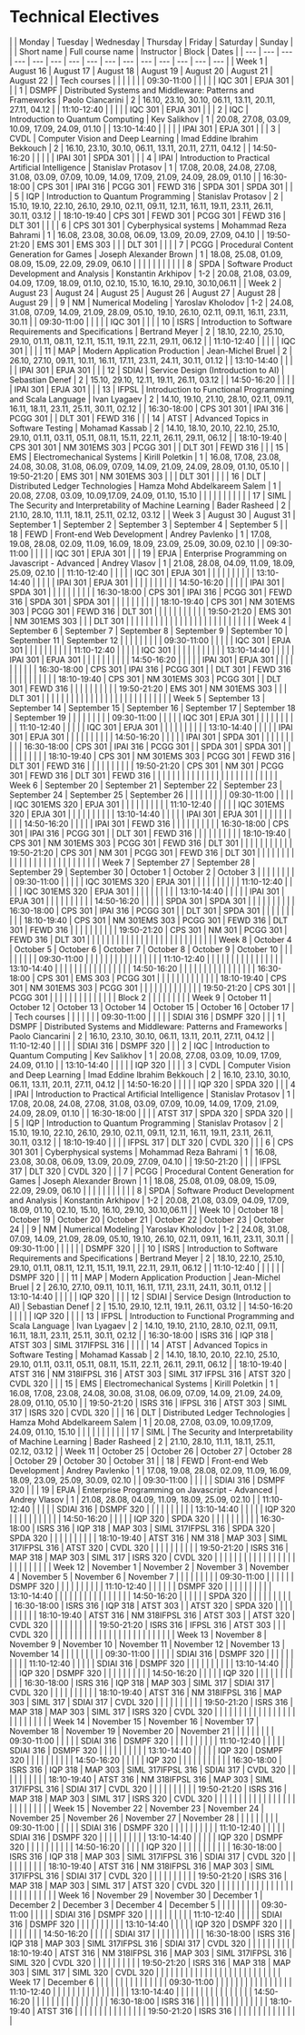 






Technical Electives
===================








|  | Monday
 | Tuesday
 | Wednesday
 | Thursday
 | Friday
 | Saturday
 | Sunday
 |  |  | Short name
 | Full course name
 | Instructor
 | Block
 | Dates
 |
| --- | --- | --- | --- | --- | --- | --- | --- | --- | --- | --- | --- | --- | --- | --- |
| Week 1
 | August 16
 | August 17
 | August 18
 | August 19
 | August 20
 | August 21
 | August 22
 |  | Tech courses
 |  |  |  |  |  |
| 09:30-11:00
 |  |  |  |  | IQC 301
 | EPJA 301
 |  |  | 1
 | DSMPF
 | Distributed Systems and Middleware: Patterns and Frameworks
 | Paolo Ciancarini
 | 2
 | 16.10, 23.10, 30.10, 06.11, 13.11, 20.11, 27.11, 04.12
 |
| 11:10-12:40
 |  |  |  |  | IQC 301
 | EPJA 301
 |  |  | 2
 | IQC
 | Introduction to Quantum Computing
 | Kev Salikhov
 | 1
 | 20.08, 27.08, 03.09, 10.09, 17.09, 24.09, 01.10
 |
| 13:10-14:40
 |  |  |  |  | IPAI 301
 | EPJA 301
 |  |  | 3
 | CVDL
 | Computer Vision and Deep Learning
 | Imad Eddine Ibrahim Bekkouch
 | 2
 | 16.10, 23.10, 30.10, 06.11, 13.11, 20.11, 27.11, 04.12
 |
| 14:50-16:20
 |  |  |  |  | IPAI 301
 | SPDA 301
 |  |  | 4
 | IPAI
 | Introduction to Practical Artificial Intelligence
 | Stanislav Protasov
 | 1
 | 17.08, 20.08, 24.08, 27.08, 31.08, 03.09, 07.09, 10.09, 14.09, 17.09, 21.09, 24.09, 28.09, 01.10
 |
| 16:30-18:00
 | CPS 301
 | IPAI 316
 | PCGG 301
 | FEWD 316
 | SPDA 301
 | SPDA 301
 |  |  | 5
 | IQP
 | Introduction to Quantum Programming
 | Stanislav Protasov
 | 2
 | 15.10, 19.10, 22.10, 26.10, 29.10, 02.11, 09.11, 12.11, 16.11, 19.11, 23.11, 26.11, 30.11, 03.12
 |
| 18:10-19:40
 | CPS 301
 | FEWD 301
 | PCGG 301
 | FEWD 316
 | DLT 301
 |  |  |  | 6
 | CPS 301 301
 | Cyberphysical systems
 | Mohammad Reza Bahrami
 | 1
 | 16.08, 23.08, 30.08, 06.09, 13.09, 20.09, 27.09, 04.10
 |
| 19:50-21:20
 | EMS 301
 | EMS 303
 |  |  | DLT 301
 |  |  |  | 7
 | PCGG
 | Procedural Content Generation for Games
 | Joseph Alexander Brown
 | 1
 | 18.08, 25.08, 01.09, 08.09, 15.09, 22.09, 29.09, 06.10
 |
|  |  |  |  |  |  |  |  |  | 8
 | SPDA
 | Software Product Development and Analysis
 | Konstantin Arkhipov
 | 1-2
 | 20.08, 21.08, 03.09, 04.09, 17.09, 18.09, 01.10, 02.10, 15.10, 16.10, 29.10, 30.10,06.11
 |
| Week 2
 | August 23
 | August 24
 | August 25
 | August 26
 | August 27
 | August 28
 | August 29
 |  | 9
 | NM
 | Numerical Modeling
 | Yaroslav Kholodov
 | 1-2
 | 24.08, 31.08, 07.09, 14.09, 21.09, 28.09, 05.10, 19.10, 26.10, 02.11, 09.11, 16.11, 23.11, 30.11
 |
| 09:30-11:00
 |  |  |  |  | IQC 301
 |  |  |  | 10
 | ISRS
 | Introduction to Software Requirements and Specifications
 | Bertrand Meyer
 | 2
 | 18.10, 22.10, 25.10, 29.10, 01.11, 08.11, 12.11, 15.11, 19.11, 22.11, 29.11, 06.12
 |
| 11:10-12:40
 |  |  |  |  | IQC 301
 |  |  |  | 11
 | MAP
 | Modern Application Production
 | Jean-Michel Bruel
 | 2
 | 26.10, 27.10, 09.11, 10.11, 16.11, 17.11, 23.11, 24.11, 30.11, 01.12
 |
| 13:10-14:40
 |  |  |  |  | IPAI 301
 | EPJA 301
 |  |  | 12
 | SDIAI
 | Service Design (Introduction to AI)
 | Sebastian Denef
 | 2
 | 15.10, 29.10, 12.11, 19.11, 26.11, 03.12
 |
| 14:50-16:20
 |  |  |  |  | IPAI 301
 | EPJA 301
 |  |  | 13
 | IFPSL
 | Introduction to Functional Programming and Scala Language
 | Ivan Lyagaev
 | 2
 | 14.10, 19.10, 21.10, 28.10, 02.11, 09.11, 16.11, 18.11, 23.11, 25.11, 30.11, 02.12
 |
| 16:30-18:00
 | CPS 301 301
 | IPAI 316
 | PCGG 301
 |  | DLT 301
 | FEWD 316
 |  |  | 14
 | ATST
 | Advanced Topics in Software Testing
 | Mohamad Kassab
 | 2
 | 14.10, 18.10, 20.10, 22.10, 25.10, 29.10, 01.11, 03.11, 05.11, 08.11, 15.11, 22.11, 26.11, 29.11, 06.12
 |
| 18:10-19:40
 | CPS 301 301
 | NM 301EMS 303
 | PCGG 301
 |  | DLT 301
 | FEWD 316
 |  |  | 15
 | EMS
 | Electromechanical Systems
 | Kirill Poletkin
 | 1
 | 16.08, 17.08, 23.08, 24.08, 30.08, 31.08, 06.09, 07.09, 14.09, 21.09, 24.09, 28.09, 01.10, 05.10
 |
| 19:50-21:20
 | EMS 301
 | NM 301EMS 303
 |  |  | DLT 301
 |  |  |  | 16
 | DLT
 | Distributed Ledger Technologies
 | Hamza Mohd Abdelkareem Salem
 | 1
 | 20.08, 27.08, 03.09, 10.09,17.09, 24.09, 01.10, 15.10
 |
|  |  |  |  |  |  |  |  |  | 17
 | SIML
 | The Security and Interpretability of Machine Learning
 | Bader Rasheed
 | 2
 | 21.10, 28.10, 11.11, 18.11, 25.11, 02.12, 03.12
 |
| Week 3
 | August 30
 | August 31
 | September 1
 | September 2
 | September 3
 | September 4
 | September 5
 |  | 18
 | FEWD
 | Front-end Web Development
 | Andrey Pavlenko
 | 1
 | 17.08, 19.08, 28.08, 02.09, 11.09, 16.09, 18.09, 23.09, 25.09, 30.09, 02.10
 |
| 09:30-11:00
 |  |  |  |  | IQC 301
 | EPJA 301
 |  |  | 19
 | EPJA
 | Еnterprise Programming on Javascript - Advanced
 | Andrey Vlasov
 | 1
 | 21.08, 28.08, 04.09, 11.09, 18.09, 25.09, 02.10
 |
| 11:10-12:40
 |  |  |  |  | IQC 301
 | EPJA 301
 |  |  |  |  |  |  |  |  |
| 13:10-14:40
 |  |  |  |  | IPAI 301
 | EPJA 301
 |  |  |  |  |  |  |  |  |
| 14:50-16:20
 |  |  |  |  | IPAI 301
 | SPDA 301
 |  |  |  |  |  |  |  |  |
| 16:30-18:00
 | CPS 301
 | IPAI 316
 | PCGG 301
 | FEWD 316
 | SPDA 301
 | SPDA 301
 |  |  |  |  |  |  |  |  |
| 18:10-19:40
 | CPS 301
 | NM 301EMS 303
 | PCGG 301
 | FEWD 316
 | DLT 301
 |  |  |  |  |  |  |  |  |  |
| 19:50-21:20
 | EMS 301
 | NM 301EMS 303
 |  |  | DLT 301
 |  |  |  |  |  |  |  |  |  |
|  |  |  |  |  |  |  |  |  |  |  |  |  |  |  |
| Week 4
 | September 6
 | September 7
 | September 8
 | September 9
 | September 10
 | September 11
 | September 12
 |  |  |  |  |  |  |  |
| 09:30-11:00
 |  |  |  |  | IQC 301
 | EPJA 301
 |  |  |  |  |  |  |  |  |
| 11:10-12:40
 |  |  |  |  | IQC 301
 |  |  |  |  |  |  |  |  |  |
| 13:10-14:40
 |  |  |  |  | IPAI 301
 | EPJA 301
 |  |  |  |  |  |  |  |  |
| 14:50-16:20
 |  |  |  |  | IPAI 301
 | EPJA 301
 |  |  |  |  |  |  |  |  |
| 16:30-18:00
 | CPS 301
 | IPAI 316
 | PCGG 301
 |  | DLT 301
 | FEWD 316
 |  |  |  |  |  |  |  |  |
| 18:10-19:40
 | CPS 301
 | NM 301EMS 303
 | PCGG 301
 |  | DLT 301
 | FEWD 316
 |  |  |  |  |  |  |  |  |
| 19:50-21:20
 | EMS 301
 | NM 301EMS 303
 |  |  | DLT 301
 |  |  |  |  |  |  |  |  |  |
|  |  |  |  |  |  |  |  |  |  |  |  |  |  |  |
| Week 5
 | September 13
 | September 14
 | September 15
 | September 16
 | September 17
 | September 18
 | September 19
 |  |  |  |  |  |  |  |
| 09:30-11:00
 |  |  |  |  | IQC 301
 | EPJA 301
 |  |  |  |  |  |  |  |  |
| 11:10-12:40
 |  |  |  |  | IQC 301
 | EPJA 301
 |  |  |  |  |  |  |  |  |
| 13:10-14:40
 |  |  |  |  | IPAI 301
 | EPJA 301
 |  |  |  |  |  |  |  |  |
| 14:50-16:20
 |  |  |  |  | IPAI 301
 | SPDA 301
 |  |  |  |  |  |  |  |  |
| 16:30-18:00
 | CPS 301
 | IPAI 316
 | PCGG 301
 |  | SPDA 301
 | SPDA 301
 |  |  |  |  |  |  |  |  |
| 18:10-19:40
 | CPS 301
 | NM 301EMS 303
 | PCGG 301
 | FEWD 316
 | DLT 301
 | FEWD 316
 |  |  |  |  |  |  |  |  |
| 19:50-21:20
 | CPS 301
 | NM 301 | PCGG 301
 | FEWD 316
 | DLT 301
 | FEWD 316
 |  |  |  |  |  |  |  |  |
|  |  |  |  |  |  |  |  |  |  |  |  |  |  |  |
| Week 6
 | September 20
 | September 21
 | September 22
 | September 23
 | September 24
 | September 25
 | September 26
 |  |  |  |  |  |  |  |
| 09:30-11:00
 |  |  |  |  | IQC 301EMS 320
 | EPJA 301
 |  |  |  |  |  |  |  |  |
| 11:10-12:40
 |  |  |  |  | IQC 301EMS 320
 | EPJA 301
 |  |  |  |  |  |  |  |  |
| 13:10-14:40
 |  |  |  |  | IPAI 301
 | EPJA 301
 |  |  |  |  |  |  |  |  |
| 14:50-16:20
 |  |  |  |  | IPAI 301
 | FEWD 316
 |  |  |  |  |  |  |  |  |
| 16:30-18:00
 | CPS 301
 | IPAI 316
 | PCGG 301
 |  | DLT 301
 | FEWD 316
 |  |  |  |  |  |  |  |  |
| 18:10-19:40
 | CPS 301
 | NM 301EMS 303
 | PCGG 301
 | FEWD 316
 | DLT 301
 |  |  |  |  |  |  |  |  |  |
| 19:50-21:20
 | CPS 301
 | NM 301 | PCGG 301
 | FEWD 316
 | DLT 301
 |  |  |  |  |  |  |  |  |  |
|  |  |  |  |  |  |  |  |  |  |  |  |  |  |  |
| Week 7
 | September 27
 | September 28
 | September 29
 | September 30
 | October 1
 | October 2
 | October 3
 |  |  |  |  |  |  |  |
| 09:30-11:00
 |  |  |  |  | IQC 301EMS 320
 | EPJA 301
 |  |  |  |  |  |  |  |  |
| 11:10-12:40
 |  |  |  |  | IQC 301EMS 320
 | EPJA 301
 |  |  |  |  |  |  |  |  |
| 13:10-14:40
 |  |  |  |  | IPAI 301
 | EPJA 301
 |  |  |  |  |  |  |  |  |
| 14:50-16:20
 |  |  |  |  | SPDA 301
 | SPDA 301
 |  |  |  |  |  |  |  |  |
| 16:30-18:00
 | CPS 301
 | IPAI 316
 | PCGG 301
 |  | DLT 301
 | SPDA 301
 |  |  |  |  |  |  |  |  |
| 18:10-19:40
 | CPS 301
 | NM 301EMS 303
 | PCGG 301
 | FEWD 316
 | DLT 301
 | FEWD 316
 |  |  |  |  |  |  |  |  |
| 19:50-21:20
 | CPS 301
 | NM 301 | PCGG 301
 | FEWD 316
 | DLT 301
 |  |  |  |  |  |  |  |  |  |
|  |  |  |  |  |  |  |  |  |  |  |  |  |  |  |
| Week 8
 | October 4
 | October 5
 | October 6
 | October 7
 | October 8
 | October 9
 | October 10
 |  |  |  |  |  |  |  |
| 09:30-11:00
 |  |  |  |  |  |  |  |  |  |  |  |  |  |  |
| 11:10-12:40
 |  |  |  |  |  |  |  |  |  |  |  |  |  |  |
| 13:10-14:40
 |  |  |  |  |  |  |  |  |  |  |  |  |  |  |
| 14:50-16:20
 |  |  |  |  |  |  |  |  |  |  |  |  |  |  |
| 16:30-18:00
 | CPS 301
 | EMS 303
 | PCGG 301
 |  |  |  |  |  |  |  |  |  |  |  |
| 18:10-19:40
 | CPS 301
 | NM 301EMS 303
 | PCGG 301
 |  |  |  |  |  |  |  |  |  |  |  |
| 19:50-21:20
 | CPS 301
 |  | PCGG 301
 |  |  |  |  |  |  |  |  |  |  |  |
|  | Block 2
 |  |  |  |  |  |  |  |
| Week 9
 | October 11
 | October 12
 | October 13
 | October 14
 | October 15
 | October 16
 | October 17
 |  | Tech courses
 |  |  |  |  |  |
| 09:30-11:00
 |  |  |  |  | SDIAI 316
 | DSMPF 320
 |  |  | 1
 | DSMPF
 | Distributed Systems and Middleware: Patterns and Frameworks
 | Paolo Ciancarini
 | 2
 | 16.10, 23.10, 30.10, 06.11, 13.11, 20.11, 27.11, 04.12
 |
| 11:10-12:40
 |  |  |  |  | SDIAI 316
 | DSMPF 320
 |  |  | 2
 | IQC
 | Introduction to Quantum Computing
 | Kev Salikhov
 | 1
 | 20.08, 27.08, 03.09, 10.09, 17.09, 24.09, 01.10
 |
| 13:10-14:40
 |  |  |  |  | IQP 320
 |  |  |  | 3
 | CVDL
 | Computer Vision and Deep Learning
 | Imad Eddine Ibrahim Bekkouch
 | 2
 | 16.10, 23.10, 30.10, 06.11, 13.11, 20.11, 27.11, 04.12
 |
| 14:50-16:20
 |  |  |  |  | IQP 320
 | SPDA 320
 |  |  | 4
 | IPAI
 | Introduction to Practical Artificial Intelligence
 | Stanislav Protasov
 | 1
 | 17.08, 20.08, 24.08, 27.08, 31.08, 03.09, 07.09, 10.09, 14.09, 17.09, 21.09, 24.09, 28.09, 01.10
 |
| 16:30-18:00
 |  |  |  | ATST 317
 | SPDA 320
 | SPDA 320
 |  |  | 5
 | IQP
 | Introduction to Quantum Programming
 | Stanislav Protasov
 | 2
 | 15.10, 19.10, 22.10, 26.10, 29.10, 02.11, 09.11, 12.11, 16.11, 19.11, 23.11, 26.11, 30.11, 03.12
 |
| 18:10-19:40
 |  |  |  | IFPSL 317
 | DLT 320
 | CVDL 320
 |  |  | 6
 | CPS 301 301
 | Cyberphysical systems
 | Mohammad Reza Bahrami
 | 1
 | 16.08, 23.08, 30.08, 06.09, 13.09, 20.09, 27.09, 04.10
 |
| 19:50-21:20
 |  |  |  | IFPSL 317
 | DLT 320
 | CVDL 320
 |  |  | 7
 | PCGG
 | Procedural Content Generation for Games
 | Joseph Alexander Brown
 | 1
 | 18.08, 25.08, 01.09, 08.09, 15.09, 22.09, 29.09, 06.10
 |
|  |  |  |  |  |  |  |  |  | 8
 | SPDA
 | Software Product Development and Analysis
 | Konstantin Arkhipov
 | 1-2
 | 20.08, 21.08, 03.09, 04.09, 17.09, 18.09, 01.10, 02.10, 15.10, 16.10, 29.10, 30.10,06.11
 |
| Week 10
 | October 18
 | October 19
 | October 20
 | October 21
 | October 22
 | October 23
 | October 24
 |  | 9
 | NM
 | Numerical Modeling
 | Yaroslav Kholodov
 | 1-2
 | 24.08, 31.08, 07.09, 14.09, 21.09, 28.09, 05.10, 19.10, 26.10, 02.11, 09.11, 16.11, 23.11, 30.11
 |
| 09:30-11:00
 |  |  |  |  |  | DSMPF 320
 |  |  | 10
 | ISRS
 | Introduction to Software Requirements and Specifications
 | Bertrand Meyer
 | 2
 | 18.10, 22.10, 25.10, 29.10, 01.11, 08.11, 12.11, 15.11, 19.11, 22.11, 29.11, 06.12
 |
| 11:10-12:40
 |  |  |  |  |  | DSMPF 320
 |  |  | 11
 | MAP
 | Modern Application Production
 | Jean-Michel Bruel
 | 2
 | 26.10, 27.10, 09.11, 10.11, 16.11, 17.11, 23.11, 24.11, 30.11, 01.12
 |
| 13:10-14:40
 |  |  |  |  | IQP 320
 |  |  |  | 12
 | SDIAI
 | Service Design (Introduction to AI)
 | Sebastian Denef
 | 2
 | 15.10, 29.10, 12.11, 19.11, 26.11, 03.12
 |
| 14:50-16:20
 |  |  |  |  | IQP 320
 |  |  |  | 13
 | IFPSL
 | Introduction to Functional Programming and Scala Language
 | Ivan Lyagaev
 | 2
 | 14.10, 19.10, 21.10, 28.10, 02.11, 09.11, 16.11, 18.11, 23.11, 25.11, 30.11, 02.12
 |
| 16:30-18:00
 | ISRS 316
 | IQP 318
 | ATST 303
 | SIML 317IFPSL 316
 |  |  |  |  | 14
 | ATST
 | Advanced Topics in Software Testing
 | Mohamad Kassab
 | 2
 | 14.10, 18.10, 20.10, 22.10, 25.10, 29.10, 01.11, 03.11, 05.11, 08.11, 15.11, 22.11, 26.11, 29.11, 06.12
 |
| 18:10-19:40
 | ATST 316
 | NM 318IFPSL 316
 | ATST 303
 | SIML 317 IFPSL 316
 | ATST 320
 | CVDL 320
 |  |  | 15
 | EMS
 | Electromechanical Systems
 | Kirill Poletkin
 | 1
 | 16.08, 17.08, 23.08, 24.08, 30.08, 31.08, 06.09, 07.09, 14.09, 21.09, 24.09, 28.09, 01.10, 05.10
 |
| 19:50-21:20
 | ISRS 316
 | IFPSL 316
 | ATST 303
 | SIML 317 | ISRS 320
 | CVDL 320
 |  |  | 16
 | DLT
 | Distributed Ledger Technologies
 | Hamza Mohd Abdelkareem Salem
 | 1
 | 20.08, 27.08, 03.09, 10.09,17.09, 24.09, 01.10, 15.10
 |
|  |  |  |  |  |  |  |  |  | 17
 | SIML
 | The Security and Interpretability of Machine Learning
 | Bader Rasheed
 | 2
 | 21.10, 28.10, 11.11, 18.11, 25.11, 02.12, 03.12
 |
| Week 11
 | October 25
 | October 26
 | October 27
 | October 28
 | October 29
 | October 30
 | October 31
 |  | 18
 | FEWD
 | Front-end Web Development
 | Andrey Pavlenko
 | 1
 | 17.08, 19.08, 28.08, 02.09, 11.09, 16.09, 18.09, 23.09, 25.09, 30.09, 02.10
 |
| 09:30-11:00
 |  |  |  |  | SDIAI 316
 | DSMPF 320
 |  |  | 19
 | EPJA
 | Еnterprise Programming on Javascript - Advanced
 | Andrey Vlasov
 | 1
 | 21.08, 28.08, 04.09, 11.09, 18.09, 25.09, 02.10
 |
| 11:10-12:40
 |  |  |  |  | SDIAI 316
 | DSMPF 320
 |  |  |  |  |  |  |  |  |
| 13:10-14:40
 |  |  |  |  | IQP 320
 |  |  |  |  |  |  |  |  |  |
| 14:50-16:20
 |  |  |  |  | IQP 320
 | SPDA 320
 |  |  |  |  |  |  |  |  |
| 16:30-18:00
 | ISRS 316
 | IQP 318
 | MAP 303
 | SIML 317IFPSL 316
 | SPDA 320
 | SPDA 320
 |  |  |  |  |  |  |  |  |
| 18:10-19:40
 | ATST 316
 | NM 318
 | MAP 303
 | SIML 317IFPSL 316
 | ATST 320
 | CVDL 320
 |  |  |  |  |  |  |  |  |
| 19:50-21:20
 | ISRS 316
 | MAP 318
 | MAP 303
 | SIML 317
 | ISRS 320
 | CVDL 320
 |  |  |  |  |  |  |  |  |
|  |  |  |  |  |  |  |  |  |  |  |  |  |  |  |
| Week 12
 | November 1
 | November 2
 | November 3
 | November 4
 | November 5
 | November 6
 | November 7
 |  |  |  |  |  |  |  |
| 09:30-11:00
 |  |  |  |  |  | DSMPF 320
 |  |  |  |  |  |  |  |  |
| 11:10-12:40
 |  |  |  |  |  | DSMPF 320
 |  |  |  |  |  |  |  |  |
| 13:10-14:40
 |  |  |  |  |  |  |  |  |  |  |  |  |  |  |
| 14:50-16:20
 |  |  |  |  |  | SPDA 320
 |  |  |  |  |  |  |  |  |
| 16:30-18:00
 | ISRS 316
 | IQP 318
 | ATST 303
 |  | ATST 320
 | SPDA 320
 |  |  |  |  |  |  |  |  |
| 18:10-19:40
 | ATST 316
 | NM 318IFPSL 316
 | ATST 303
 |  | ATST 320
 | CVDL 320
 |  |  |  |  |  |  |  |  |
| 19:50-21:20
 | ISRS 316
 | IFPSL 316
 | ATST 303
 |  |  | CVDL 320
 |  |  |  |  |  |  |  |  |
|  |  |  |  |  |  |  |  |  |  |  |  |  |  |  |
| Week 13
 | November 8
 | November 9
 | November 10
 | November 11
 | November 12
 | November 13
 | November 14
 |  |  |  |  |  |  |  |
| 09:30-11:00
 |  |  |  |  | SDIAI 316
 | DSMPF 320
 |  |  |  |  |  |  |  |  |
| 11:10-12:40
 |  |  |  |  | SDIAI 316
 | DSMPF 320
 |  |  |  |  |  |  |  |  |
| 13:10-14:40
 |  |  |  |  | IQP 320
 | DSMPF 320
 |  |  |  |  |  |  |  |  |
| 14:50-16:20
 |  |  |  |  | IQP 320
 |  |  |  |  |  |  |  |  |  |
| 16:30-18:00
 | ISRS 316
 | IQP 318
 | MAP 303
 | SIML 317
 | SDIAI 317
 | CVDL 320
 |  |  |  |  |  |  |  |  |
| 18:10-19:40
 | ATST 316
 | NM 318IFPSL 316
 | MAP 303
 | SIML 317 | SDIAI 317
 | CVDL 320
 |  |  |  |  |  |  |  |  |
| 19:50-21:20
 | ISRS 316
 | MAP 318
 | MAP 303
 | SIML 317
 | ISRS 320
 | CVDL 320
 |  |  |  |  |  |  |  |  |
|  |  |  |  |  |  |  |  |  |  |  |  |  |  |  |
| Week 14
 | November 15
 | November 16
 | November 17
 | November 18
 | November 19
 | November 20
 | November 21
 |  |  |  |  |  |  |  |
| 09:30-11:00
 |  |  |  |  | SDIAI 316
 | DSMPF 320
 |  |  |  |  |  |  |  |  |
| 11:10-12:40
 |  |  |  |  | SDIAI 316
 | DSMPF 320
 |  |  |  |  |  |  |  |  |
| 13:10-14:40
 |  |  |  |  | IQP 320
 | DSMPF 320
 |  |  |  |  |  |  |  |  |
| 14:50-16:20
 |  |  |  |  | IQP 320
 |  |  |  |  |  |  |  |  |  |
| 16:30-18:00
 | ISRS 316
 | IQP 318
 | MAP 303
 | SIML 317IFPSL 316
 | SDIAI 317
 | CVDL 320
 |  |  |  |  |  |  |  |  |
| 18:10-19:40
 | ATST 316
 | NM 318IFPSL 316
 | MAP 303
 | SIML 317IFPSL 316
 | SDIAI 317
 | CVDL 320
 |  |  |  |  |  |  |  |  |
| 19:50-21:20
 | ISRS 316
 | MAP 318
 | MAP 303
 | SIML 317
 | ISRS 320
 | CVDL 320
 |  |  |  |  |  |  |  |  |
|  |  |  |  |  |  |  |  |  |  |  |  |  |  |  |
| Week 15
 | November 22
 | November 23
 | November 24
 | November 25
 | November 26
 | November 27
 | November 28
 |  |  |  |  |  |  |  |
| 09:30-11:00
 |  |  |  |  | SDIAI 316
 | DSMPF 320
 |  |  |  |  |  |  |  |  |
| 11:10-12:40
 |  |  |  |  | SDIAI 316
 | DSMPF 320
 |  |  |  |  |  |  |  |  |
| 13:10-14:40
 |  |  |  |  | IQP 320
 | DSMPF 320
 |  |  |  |  |  |  |  |  |
| 14:50-16:20
 |  |  |  |  | IQP 320
 |  |  |  |  |  |  |  |  |  |
| 16:30-18:00
 | ISRS 316
 | IQP 318
 | MAP 303
 | SIML 317IFPSL 316
 | SDIAI 317
 | CVDL 320
 |  |  |  |  |  |  |  |  |
| 18:10-19:40
 | ATST 316
 | NM 318IFPSL 316
 | MAP 303
 | SIML 317IFPSL 316
 | SDIAI 317
 | CVDL 320
 |  |  |  |  |  |  |  |  |
| 19:50-21:20
 | ISRS 316
 | MAP 318
 | MAP 303
 | SIML 317 | ATST 320
 | CVDL 320
 |  |  |  |  |  |  |  |  |
|  |  |  |  |  |  |  |  |  |  |  |  |  |  |  |
| Week 16
 | November 29
 | November 30
 | December 1
 | December 2
 | December 3
 | December 4
 | December 5
 |  |  |  |  |  |  |  |
| 09:30-11:00
 |  |  |  |  | SDIAI 316
 | DSMPF 320
 |  |  |  |  |  |  |  |  |
| 11:10-12:40
 |  |  |  |  | SDIAI 316
 | DSMPF 320
 |  |  |  |  |  |  |  |  |
| 13:10-14:40
 |  |  |  |  | IQP 320
 | DSMPF 320
 |  |  |  |  |  |  |  |  |
| 14:50-16:20
 |  |  |  |  | SDIAI 317
 |  |  |  |  |  |  |  |  |  |
| 16:30-18:00
 | ISRS 316
 | IQP 318
 | MAP 303
 | SIML 317IFPSL 316
 | SDIAI 317
 | CVDL 320
 |  |  |  |  |  |  |  |  |
| 18:10-19:40
 | ATST 316
 | NM 318IFPSL 316
 | MAP 303
 | SIML 317IFPSL 316
 | SIML 320
 | CVDL 320
 |  |  |  |  |  |  |  |  |
| 19:50-21:20
 | ISRS 316
 | MAP 318
 | MAP 303
 | SIML 317
 | SIML 320
 | CVDL 320
 |  |  |  |  |  |  |  |  |
|  |  |  |  |  |  |  |  |  |  |  |  |  |  |  |
| Week 17
 | December 6
 |  |  |  |  |  |  |  |  |  |  |  |  |  |
| 09:30-11:00
 |  |  |  |  |  |  |  |  |  |  |  |  |  |  |
| 11:10-12:40
 |  |  |  |  |  |  |  |  |  |  |  |  |  |  |
| 13:10-14:40
 |  |  |  |  |  |  |  |  |  |  |  |  |  |  |
| 14:50-16:20
 |  |  |  |  |  |  |  |  |  |  |  |  |  |  |
| 16:30-18:00
 | ISRS 316
 |  |  |  |  |  |  |  |  |  |  |  |  |  |
| 18:10-19:40
 | ATST 316
 |  |  |  |  |  |  |  |  |  |  |  |  |  |
| 19:50-21:20
 | ISRS 316
 |  |  |  |  |  |  |  |  |  |  |  |  |  |










